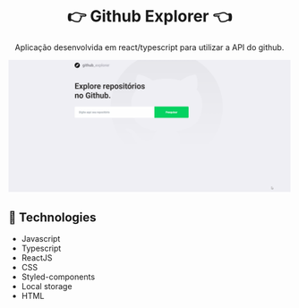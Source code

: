 <h1 align="center"> 👉 Github Explorer 👈 </h1> 

<p align="center"> Aplicação desenvolvida em react/typescript para utilizar a API do github.</p>

<div align="center">
  <img src="./github/github-explorer.gif" alt="drop-box" />
</div>

## 🚀 Technologies
- Javascript
- Typescript
- ReactJS
- CSS
- Styled-components
- Local storage
- HTML
